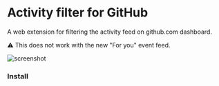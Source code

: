 
# Activity filter for GitHub

A web extension for filtering the activity feed on github.com dashboard.

⚠️ This does not work with the new "For you" event feed.

![screenshot](https://user-images.githubusercontent.com/1153134/45003071-37311780-afac-11e8-8a2a-f64ba93f6593.png)

### Install
